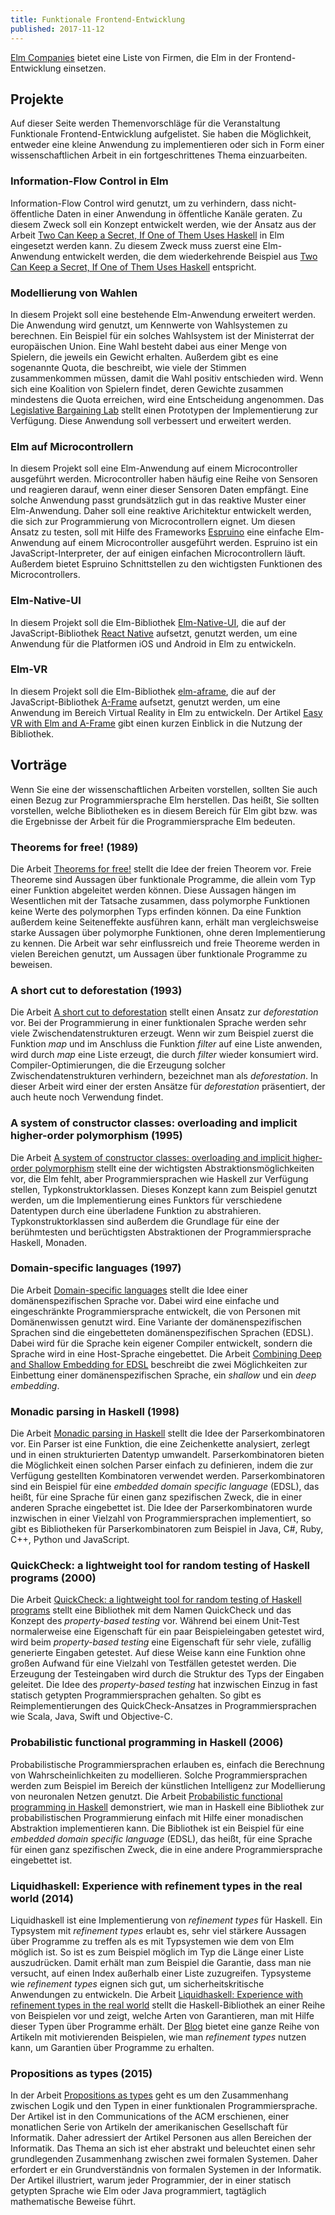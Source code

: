 ```yaml
---
title: Funktionale Frontend-Entwicklung
published: 2017-11-12
---
```


[Elm Companies](https://github.com/lpil/elm-companies) bietet eine Liste von Firmen, die Elm in der Frontend-Entwicklung einsetzen.


## Projekte

Auf dieser Seite werden Themenvorschläge für die Veranstaltung Funktionale Frontend-Entwicklung aufgelistet.
Sie haben die Möglichkeit, entweder eine kleine Anwendung zu implementieren oder sich in Form einer wissenschaftlichen Arbeit in ein fortgeschrittenes Thema einzuarbeiten.


### Information-Flow Control in Elm

Information-Flow Control wird genutzt, um zu verhindern, dass nicht-öffentliche Daten in einer Anwendung in öffentliche Kanäle geraten.
Zu diesem Zweck soll ein Konzept entwickelt werden, wie der Ansatz aus der Arbeit [Two Can Keep a Secret, If One of Them Uses Haskell](https://pdfs.semanticscholar.org/4be7/7d8e77c95deac350e757220c45c051ace4f5.pdf) in Elm eingesetzt werden kann.
Zu diesem Zweck muss zuerst eine Elm-Anwendung entwickelt werden, die dem wiederkehrende Beispiel aus [Two Can Keep a Secret, If One of Them Uses Haskell](https://pdfs.semanticscholar.org/4be7/7d8e77c95deac350e757220c45c051ace4f5.pdf) entspricht.


### Modellierung von Wahlen

In diesem Projekt soll eine bestehende Elm-Anwendung erweitert werden.
Die Anwendung wird genutzt, um Kennwerte von Wahlsystemen zu berechnen.
Ein Beispiel für ein solches Wahlsystem ist der Ministerrat der europäischen Union.
Eine Wahl besteht dabei aus einer Menge von Spielern, die jeweils ein Gewicht erhalten.
Außerdem gibt es eine sogenannte Quota, die beschreibt, wie viele der Stimmen zusammenkommen müssen, damit die Wahl positiv entschieden wird. Wenn sich eine Koalition von Spielern findet, deren Gewichte zusammen mindestens die Quota erreichen, wird eine Entscheidung angenommen.
Das [Legislative Bargaining Lab](https://jan-christiansen.github.io/legislative-bargaining-lab/) stellt einen Prototypen der Implementierung zur Verfügung.
Diese Anwendung soll verbessert und erweitert werden.


### Elm auf Microcontrollern

In diesem Projekt soll eine Elm-Anwendung auf einem Microcontroller ausgeführt werden. Microcontroller haben häufig eine Reihe von Sensoren und reagieren darauf, wenn einer dieser Sensoren Daten empfängt. Eine solche Anwendung passt grundsätzlich gut in das reaktive Muster einer Elm-Anwendung. Daher soll eine reaktive Arichitektur entwickelt werden, die sich zur Programmierung von Microcontrollern eignet. Um diesen Ansatz zu testen, soll mit Hilfe des Frameworks [Espruino](http://www.espruino.com) eine einfache Elm-Anwendung auf einem Microcontroller ausgeführt werden. Espruino ist ein JavaScript-Interpreter, der auf einigen einfachen Microcontrollern läuft. Außerdem bietet Espruino Schnittstellen zu den wichtigsten Funktionen des Microcontrollers.


### Elm-Native-UI

In diesem Projekt soll die Elm-Bibliothek [Elm-Native-UI](https://github.com/ohanhi/elm-native-ui), die auf der JavaScript-Bibliothek [React Native](https://facebook.github.io/react-native/) aufsetzt, genutzt werden, um eine Anwendung für die Platformen iOS und Android in Elm zu entwickeln.


### Elm-VR

In diesem Projekt soll die Elm-Bibliothek [elm-aframe](https://github.com/halfzebra/elm-aframe), die auf der JavaScript-Bibliothek [A-Frame](https://aframe.io/docs/0.7.0/introduction/) aufsetzt, genutzt werden, um eine Anwendung im Bereich Virtual Reality in Elm zu entwickeln.
Der Artikel [Easy VR with Elm and A-Frame](https://medium.com/@tilman_s/easy-vr-with-elm-and-a-frame-a5c72cfb9945) gibt einen kurzen Einblick in die Nutzung der Bibliothek.



<!-- ### CSS-Styling


### Implementierung von regulären Ausdrücken

In diesem Projekt soll


### Wahl der richtigen Datenstruktur

In Anlehnung an das Projekt
Datenstrukturen gegeneinander antreten lassen


### Visualisierung von Algorithmen

In diesem Projekt soll eine Visualisierung für einen einfachen Algorithmus umgesetzt werden.


### Programmierung für Anfänger

In dieser Arbeit


### Theorem-Proving Game


### Projektmanagement - The Game



### Dynamisch getyptes Elm?
-->


## Vorträge

Wenn Sie eine der wissenschaftlichen Arbeiten vorstellen, sollten Sie auch einen Bezug zur Programmiersprache Elm herstellen.
Das heißt, Sie sollten vorstellen, welche Bibliotheken es in diesem Bereich für Elm gibt bzw. was die Ergebnisse der Arbeit für die Programmiersprache Elm bedeuten.


### Theorems for free! (1989)

Die Arbeit [Theorems for free!](http://www.cs.sfu.ca/CourseCentral/831/burton/Notes/July14/free.pdf) stellt die Idee der freien Theorem vor. Freie Theoreme sind Aussagen über funktionale Programme, die allein vom Typ einer Funktion abgeleitet werden können. Diese Aussagen hängen im Wesentlichen mit der Tatsache zusammen, dass polymorphe Funktionen keine Werte des polymorphen Typs erfinden können. Da eine Funktion außerdem keine Seiteneffekte ausführen kann, erhält man vergleichsweise starke Aussagen über polymorphe Funktionen, ohne deren Implementierung zu kennen. Die Arbeit war sehr einflussreich und freie Theoreme werden in vielen Bereichen genutzt, um Aussagen über funktionale Programme zu beweisen.


### A short cut to deforestation (1993)

Die Arbeit [A short cut to deforestation](http://citeseerx.ist.psu.edu/viewdoc/download?doi=10.1.1.224.4460&rep=rep1&type=pdf) stellt einen Ansatz zur _deforestation_ vor. Bei der Programmierung in einer funktionalen Sprache werden sehr viele Zwischendatenstrukturen erzeugt. Wenn wir zum Beispiel zuerst die Funktion _map_ und im Anschluss die Funktion _filter_ auf eine Liste anwenden, wird durch _map_ eine Liste erzeugt, die durch _filter_ wieder konsumiert wird. Compiler-Optimierungen, die die Erzeugung solcher Zwischendatenstrukturen verhindern, bezeichnet man als _deforestation_. In dieser Arbeit wird einer der ersten Ansätze für _deforestation_ präsentiert, der auch heute noch Verwendung findet.


### A system of constructor classes: overloading and implicit higher-order polymorphism (1995)

Die Arbeit [A system of constructor classes: overloading and implicit higher-order polymorphism](http://web.cecs.pdx.edu/~mpj/pubs/fpca93.pdf) stellt eine der wichtigsten Abstraktionsmöglichkeiten vor, die Elm fehlt, aber Programmiersprachen wie Haskell zur Verfügung stellen, Typkonstruktorklassen. Dieses Konzept kann zum Beispiel genutzt werden, um die Implementierung eines Funktors für verschiedene Datentypen durch eine überladene Funktion zu abstrahieren. Typkonstruktorklassen sind außerdem die Grundlage für eine der berühmtesten und berüchtigsten Abstraktionen der Programmiersprache Haskell, Monaden.


### Domain-specific languages (1997)

Die Arbeit [Domain-specific languages](http://haskell.cs.yale.edu/wp-content/uploads/2011/01/DSEL-Little.pdf) stellt die Idee einer domänenspezifischen Sprache vor. Dabei wird eine einfache und eingeschränkte Programmiersprache entwickelt, die von Personen mit Domänenwissen genutzt wird. Eine Variante der domänenspezifischen Sprachen sind die eingebetteten domänenspezifischen Sprachen (EDSL). Dabei wird für die Sprache kein eigener Compiler entwickelt, sondern die Sprache wird in eine Host-Sprache eingebettet. Die Arbeit [Combining Deep and Shallow Embedding for EDSL](http://www.cse.chalmers.se/~emax/documents/svenningsson2013combining.pdf) beschreibt die zwei Möglichkeiten zur Einbettung einer domänenspezifischen Sprache, ein _shallow_ und ein _deep_ _embedding_.


### Monadic parsing in Haskell (1998)

Die Arbeit [Monadic parsing in Haskell](http://www.cs.nott.ac.uk/~pszgmh/pearl.pdf) stellt die Idee der Parserkombinatoren vor. Ein Parser ist eine Funktion, die eine Zeichenkette analysiert, zerlegt und in einen strukturierten Datentyp umwandelt. Parserkombinatoren bieten die Möglichkeit einen solchen Parser einfach zu definieren, indem die zur Verfügung gestellten Kombinatoren verwendet werden. Parserkombinatoren sind ein Beispiel für eine _embedded domain specific language_ (EDSL), das heißt, für eine Sprache für einen ganz spezifischen Zweck, die in einer anderen Sprache eingebettet ist. Die Idee der Parserkombinatoren wurde inzwischen in einer Vielzahl von Programmiersprachen implementiert, so gibt es Bibliotheken für Parserkombinatoren zum Beispiel in Java, C#, Ruby, C++, Python und JavaScript.


### QuickCheck: a lightweight tool for random testing of Haskell programs (2000)

Die Arbeit [QuickCheck: a lightweight tool for random testing of Haskell programs](http://www.cs.tufts.edu/~nr/cs257/archive/john-hughes/quick.pdf) stellt eine Bibliothek mit dem Namen QuickCheck und das Konzept des _property-based testing_ vor. Während bei einem Unit-Test normalerweise eine Eigenschaft für ein paar Beispieleingaben getestet wird, wird beim _property-based testing_ eine Eigenschaft für sehr viele, zufällig generierte Eingaben getestet. Auf diese Weise kann eine Funktion ohne großen Aufwand für eine Vielzahl von Testfällen getestet werden. Die Erzeugung der Testeingaben wird durch die Struktur des Typs der Eingaben geleitet. Die Idee des _property-based testing_ hat inzwischen Einzug in fast statisch getypten Programmiersprachen gehalten. So gibt es Reimplementierungen des QuickCheck-Ansatzes in Programmiersprachen wie Scala, Java, Swift und Objective-C.


### Probabilistic functional programming in Haskell (2006)

Probabilistische Programmiersprachen erlauben es, einfach die Berechnung von Wahrscheinlichkeiten zu modellieren. Solche Programmiersprachen werden zum Beispiel im Bereich der künstlichen Intelligenz zur Modellierung von neuronalen Netzen genutzt. Die Arbeit [Probabilistic functional programming in Haskell](http://icerote.net/doc/library/programming/fp/Probabilistic%20functional%20programming%20in%20Haskell.pdf) demonstriert, wie man in Haskell eine Bibliothek zur probabilistischen Programmierung einfach mit Hilfe einer monadischen Abstraktion implementieren kann. Die Bibliothek ist ein Beispiel für eine _embedded domain specific language_ (EDSL), das heißt, für eine Sprache für einen ganz spezifischen Zweck, die in eine andere Programmiersprache eingebettet ist.


### Liquidhaskell: Experience with refinement types in the real world (2014)

Liquidhaskell ist eine Implementierung von _refinement types_ für Haskell. Ein Typsystem mit _refinement types_ erlaubt es, sehr viel stärkere Aussagen über Programme zu treffen als es mit Typsystemen wie dem von Elm möglich ist. So ist es zum Beispiel möglich im Typ die Länge einer Liste auszudrücken. Damit erhält man zum Beispiel die Garantie, dass man nie versucht, auf einen Index außerhalb einer Liste zuzugreifen. Typsysteme wie _refinement types_ eignen sich gut, um sicherheitskritische Anwendungen zu entwickeln. Die Arbeit [Liquidhaskell: Experience with refinement types in the real world](http://goto.ucsd.edu/~nvazou/real_world_liquid.pdf) stellt die Haskell-Bibliothek an einer Reihe von Beispielen vor und zeigt, welche Arten von Garantieren, man mit Hilfe dieser Typen über Programme erhält. Der [Blog](https://ucsd-progsys.github.io/liquidhaskell-blog/) bietet eine ganze Reihe von Artikeln mit motivierenden Beispielen, wie man _refinement types_ nutzen kann, um Garantien über Programme zu erhalten.


### Propositions as types (2015)

In der Arbeit [Propositions as types](http://citeseerx.ist.psu.edu/viewdoc/download?doi=10.1.1.673.269&rep=rep1&type=pdf) geht es um den Zusammenhang zwischen Logik und den Typen in einer funktionalen Programmiersprache. Der Artikel ist in den Communications of the ACM erschienen, einer monatlichen Serie von Artikeln der amerikanischen Gesellschaft für Informatik. Daher adressiert der Artikel Personen aus allen Bereichen der Informatik. Das Thema an sich ist eher abstrakt und beleuchtet einen sehr grundlegenden Zusammenhang zwischen zwei formalen Systemen. Daher erfordert er ein Grundverständnis von formalen Systemen in der Informatik. Der Artikel illustriert, warum jeder Programmier, der in einer statisch getypten Sprache wie Elm oder Java programmiert, tagtäglich mathematische Beweise führt.


<!-- ### Debugging Haskell by Observing Intermediate Data Structures - A. Gill (2000)

Da funktionale Programme sehr viel abstrakter sind als imperative Programme, lassen sich Konzepte zum Debuggen von Programmen nicht einfach von imperativen auf funktionale Programmiersprachen übertragen. Diese Arbeit stellt ein Konzept zum Debuggen von funktionalen Programmen vor, das sich als einfache Bibliothek implementieren lässt. Das heißt, es ist nicht notwendig, den Compiler abzuändern, sondern der Debugger steht durch eine einfache Import-Anweisung zur Verfügung. Die vorgestellte Form des Debuggings eignet sich besonders gut, um das Verhalten der Faulheit zu observieren. [Veröffentlichung](http://www.ittc.ku.edu/~andygill/papers/Hood00.pdf)


### Tackling the awkward squad - S. P. Jones (2010)

Die Arbeit zeigt, wie einige Konzepte der imperativen Programmierung in Haskell integriert werden. Zuerst wird illustriert, wie die IO-Monade implementiert ist und wie diese formal modelliert werden kann. Daneben werden noch Konzepte wie veränderbare Speicherzellen, Nebenläufigkeit, Ausnahmebehandlung und das Foreign Function Interface (FFI) vorgestellt. Das FFI stellt ein Konzept zur Verfügung, um andere Programmiersprachen, zum Beispiel C, an Haskell anzubinden. Es handelt sich bei der Arbeit um Lecture Notes, die Simon Peyton Jones bereits im Jahr 2000 bei einer Summer School verwendet hat. Das Dokument wurde seitdem mehrfach überarbeitet und an den aktuellen Stand angepasst. [Veröffentlichung](http://research.microsoft.com/en-us/um/people/simonpj/Papers/marktoberdorf/mark.pdf.gz)


### Concurrent haskell - S. P. Jones and A. Gordon and S. Finne (1996)

Die Arbeit stellt die Bibliothek Concurrent Haskell vor. Diese Bibliothek kann genutzt werden, um nebenläufige Programme, also Programme mit Threads und geteilten Ressourcen, in Haskell zu schreiben. Während das Abstraktionsniveau der Bibliothek relativ niedrig ist, da es sich um die erste Bibliothek dieser Art für Haskell handelt, sind Konzepte wie geteilte Variable und Semaphore so klar umgesetzt, dass die Bibliothek sich immer noch gut eignet, um grundlegende Algorithmen der nebenläufigen Programmierung klar zu modellieren. [Veröffentlichung](http://research.microsoft.com/en-us/um/people/simonpj/papers/concurrent-haskell.pdf)


### Composable memory transactions - T. Harris and S. Marlow and S. Peyton-Jones and M. Herlihy (2005)

Diese Arbeit stellt das Konzept des Software Transactional Memory (STM) vor. Dieses Konzept lehnt sich an das Transaktionskonzept aus dem Bereich der Datenbanken an und kann genutzt werden, um einfacher nebenläufige Programme zu schreiben. Dabei werden Änderungen an geteilten Variablen nur vorgenommen, wenn alle beteiligten Threads einen konsistenten Blick auf die Werte der veränderten Variablen hatten. Auf diese Weise können nebenläufige Programme auf einer hohen Abstraktionsebene implementiert werden. Das STM-Konzept wurde auch für andere Programmiersprachen implementiert, konnte sich dort aber, auf Grund von Seiteneffekten, die nicht mit diesem Ansatz harmonieren, nicht durchsetzen. [Veröffentlichung](https://cs.uwaterloo.ca/~Brecht/courses/702/Possible-Readings/transactional-memory/composable-mem-trans-ppopp-2005.pdf)


### Two can keep a secret, if one of them uses Haskell - A. Russo (2015)

In dieser Arbeit wird eine Bibliothek für _Mandatory Access Control (MAC)_ oder _Information-Flow Control (IFC)_ vorgestellt. Während der erste Begriff aus dem Bereich der Betriebssysteme stammt, kommt der zweite Begriff aus dem Bereich der Programmiersprachen. Die Arbeit zeigt, wie man mit Hilfe des Typsystems von Haskell eine Bibliothek entwerfen kann, die nur eingeschränkten Zugriff auf gewisse Informationen erlaubt. [Veröffentlichung](https://pdfs.semanticscholar.org/4be7/7d8e77c95deac350e757220c45c051ace4f5.pdf)


### Type-Level Web APIs with Servant - A. Mestanogullari and S. Hahn and J. K. Arni and A. Löh (2015)

Servant ist eine Haskell-Bibliothek zur Entwicklung von Http-Servern. Die Bibliothek stellt Konzepte zur Verfügung, um typsicher Http-Schnittstellen zu beschreiben. Wird an der Beschreibung eine Änderung vorgenommen, kann das Programm erst wieder übersetzt werden, wenn die Dienste, die die Schnittstelle nutzen, ebenfalls angepasst sind. Da diese Arbeit vergleichsweise aktuell ist, kommen einige der aktuelleren Typ-Erweiterungen von Haskell zum Einsatz. Zum einen kann man an dieser Arbeit schön sehen, was man mit Hilfe dieser Erweiterungen alles ausdrücken kann, zum anderen muss man in Kauf nehmen, dass man sich in einige der Erweiterungen zumindest teilweise einlesen muss. [Veröffentlichung](http://alpmestan.com/servant/servant-wgp.pdf)


### Vorstellung der Programmiersprache Coq

Coq ist eine funktionale Programmiersprache, die außerdem einen interaktiven Beweisassistenten zur Verfügung stellt, um Aussagen über die Programme zu beweisen. Das heißt, man kann zum Beispiel funktionale Programme in Coq schreiben und dann Aussagen über diese Programme beweisen. Ein Beweis besteht dabei aus einer Reihe von Schritten, die man ebenfalls in die Programmdatei schreibt. Der Compiler überprüft dann beim Übersetzen des Programms, ob die Schritte des Beweises richtig sind. Man kann mit Hilfe von Coq aber nicht nur Aussagen über funktionale Programme beweisen. So wurde zum Beispiel mit Hilfe von Coq die Korrektheit eines [C-Compilers](http://compcert.inria.fr) bewiesen, der zum Beispiel bei der Entwicklung von hoch-sicherheitskritischen Systemen wie Atomkraftwerken zum Einsatz kommt. Die Korrektheit des C-Compilers stellt sicher, dass der C-Compiler bei der Übersetzung und Optimierung des Codes die Bedeutung des Programms nicht verändert. [Internetseite](https://coq.inria.fr)


### A tutorial on the universality and expressiveness of fold - G. Hutton (1999)

Diese Arbeit diskutiert die Funktion _fold_ auf einer Liste und welche Art von Funktionen man mit Hilfe der Funktion _fold_ definieren kann. Grundsätzlich gibt es bestimmte Arten von Rekursion, die sich nicht durch ein _fold_ ausdrücken lassen. Es zeigt sich aber, dass sich in einer funktionalen Programmiersprache mehr Funktionen mit Hilfe von _fold_ ausdrücken lassen, als man auf den ersten Blick vermuten würde. [Veröffentlichung](http://eprints.nottingham.ac.uk/224/1/fold.pdf)


### The under-appreciated unfold -J. Gibbons and G. Jones (1998)

Neben der Funktion _fold_ gibt es noch die Funktion _unfold_, die eine Art Gegenspieler zur Funktion _fold_ darstellt. Während _fold_ eine Liste konsumiert, ist es mit der Funktion _unfold_ möglich, eine Liste zu generieren. Während die Idee eines Folds inzwischen auch in anderen Programmiersprachen zum Einsatz kommt, ist die Funktion _unfold_ auch in Haskell immer noch vergleichsweise selten in Gebrauch. Die Arbeit stellt eine Implementierung einer Breitensuche auf einem Baum mit Hilfe der Funktion _unfold_ vor. [Veröffentlichung](http://www.cs.ox.ac.uk/people/jeremy.gibbons/publications/unfold.ps.gz)


### Monad transformers and modular interpreters - S. Liang and P. Hudak and M. Jones (1995)

In dieser Arbeit werden _monad transformer_ vorgestellt. Diese erlauben es, mehrere Monaden zu einer neuen Monade zu kombinieren und damit Effekte, die durch eine Monade definiert werden können, zu kombinieren. In praktischen Anwendungen kommen solche _monad stacks_ sehr häufig zum Einsatz, weshalb die Vor- und Nachteile von _monad transformer_ immer noch ein Thema aktueller Forschung sind. [Veröffentlichung](https://pdfs.semanticscholar.org/a10b/695bbadd23ba02f4355e9aa2626245f0f5c8.pdf)


### Programming with arrows - J. Hughes (2004)

Arrows sind, ähnlich wie Monaden ein allgemeines Konzept zur Abstraktion. Die Arbeit stellt die Idee der _arrows_ sowie praktische Anwendungen dieser Abstraktion vor. Die Arbeit ist vergleichsweise lang, dafür setzt sie aber nur ein geringes Vorwissen voraus, da es sich um den Inhalt einer fortgeschrittenen Vorlesung handelt. [Veröffentlichung](https://karczmarczuk.users.greyc.fr/TEACH/Doc/afp-arrows.pdf)


### Generics for the masses - R. Hinze (2004)

Diese Arbeit stellt einen Ansatz zur generischen Programmierung in Haskell vor. Die generische Programmierung erlaubt es, eine einzelne Funktion zu definieren, die auf einer Vielzahl von Typen genutzt werden kann. Im Unterschied zu einer polymorphen Funktion verhält sich eine generische Funktion nicht für alle Typen gleich, sondern trifft Entscheidungen abhängig von der Struktur des Typs. Typische Beispiele für generische Funktionen sind zum Beispiel die strukturelle Gleichheit von Werten oder die Funktion _show_. [Veröffentlichung](http://www.cs.ox.ac.uk/ralf.hinze/publications/ICFP04.pdf)


### Applicative programming with effects - C. McBride and R. Paterson (2008)

Diese Arbeit stellt die Typklasse _Applicative_ vor. Diese Typklasse stellt ähnlich wie eine Monade eine Abstraktion verschiedener Strukturen dar. Die Typklassen _Monad_ und _Applicative_ sind sehr eng miteinander verwandt. Einige Strukturen erfüllen die Anforderung der Typklasse _Applicative_, sind aber keine Monade. Die Entwicklung der Typklasse _Applicative_ wurde vor allem durch Entwicklungen im Bereich der Parserkombinatoren vorangetrieben, erwies sich aber als sehr viel grundlegender. [Veröffentlichung](http://staff.city.ac.uk/~ross/papers/Applicative.pdf)


### All Sorts of Permutations - J. Christiansen and N. Danilenko and S. Dylus (2016)

Diese Arbeit demonstriert einen Zusammenhang zwischen Sortieren und Permutieren in Haskell. Sortieren beschreibt dabei die Aufgabe mit Hilfe einer Vergleichsfunktion eine Liste von Werten in die richtige Reihenfolge zu bringen. Beim Permutieren wird für eine Liste jede mögliche Reihenfolge der Liste generiert. Der Zusammenhang basiert darauf, dass man zwei verschiedene Instanzen einer monadischen Funktion betrachtet. Dieser Zusammenhang ist nicht auf Sortieren und Permutieren beschränkt, sondern lässt sich auch auf andere Funktionen anwenden, zum Beispiel auf die Funktion _filter_. [Veröffentlichung](http://informatik.uni-kiel.de/~sad/icfp2016-preprint.pdf)


#### Explaining binomial heaps - R. Hinze (1999)

Die Arbeit führt die Datenstruktur _binomial heap_ ein und ist explizit für Leser mit grundlegenden Haskell-Kenntnissen geschrieben. Die Datenstruktur fasst ähnlich wie eine Liste mehrere Werte zusammen und erlaubt effizientes Einfügen von neuen Elementen und Finden und Entfernen des minimalen Elementes im Heap. Ein binomial Heap eignet sich zum Beispiel zur Implementierung einer Prioritäten-Warteschlange. [Veröffentlichung](https://www.google.de/url?sa=t&rct=j&q=&esrc=s&source=web&cd=2&ved=0ahUKEwj_rqGuqd3PAhWE2CwKHTeEBjcQFgghMAE&url=http%3A%2F%2Fwww.cs.ox.ac.uk%2Fralf.hinze%2Fpublications%2FBinomialHeaps.ps.gz&usg=AFQjCNEZRErn829vcyom1zPUR822jDGwlA&bvm=bv.135974163,d.bGg)


#### Inductive graphs and functional graph algorithms - M. Erwig (2001)

Graphen lassen sich in funktionalen Programmiersprachen nicht sehr gut abbilden, da Werte in funktionalen Sprachen immer auf Wertgleichheit getestet werden und nicht auf Referenzgleichheit. Daher lassen sich die klassischen Implementierungen von Graphalgorithmen nicht direkt in eine funktionale Programmiersprache übersetzen. Diese Arbeit stellt eine Modellierung von Graphen vor, die sehr viel besser in das funktionale Programmierparadigma passt. [Veröffentlichung](https://www.researchgate.net/profile/Martin_Erwig/publication/2364482_Inductive_Graphs_and_Functional_Graph_Algorithms/links/5439ae4f0cf2d6698be167f3.pdf)


#### Uniqueness typing simplified - E. De Vries and R. Plasmeijer and D. M. Abrahamson (2007)

In einem Typsystem mit _uniqueness types_ können bestimmte Variablen nur ein einziges Mal genutzt werden. Das Typsystem stellt dabei sicher, dass bestimmte Variablen tatsächlich nur einmal genutzt werden. Nutzt man eine solche Variablen in einem Programm mehrfach, liefert der Compiler einen Typfehler und das Programm lässt sich nicht übersetzen. Ein solches Typsystem kommt der in der funktionalen Programmiersprache Clean zum Einsatz, um Seiteneffekte in die Sprache zu integrieren. [Veröffentlichung](https://pdfs.semanticscholar.org/42e7/e8c61a43578cafb8c9ed939d948f09c5e393.pdf)

-->

